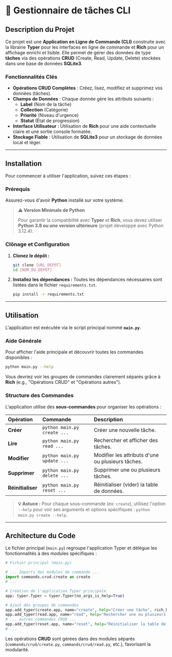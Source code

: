 # 📝 Gestionnaire de tâches CLI

## Description du Projet

Ce projet est une **Application en Ligne de Commande (CLI)** construite avec la librairie **Typer** pour les interfaces en ligne de commande et **Rich** pour un affichage enrichi et lisible. Elle permet de gérer des données de type **tâches** via des opérations **CRUD** (Create, Read, Update, Delete) stockées dans une base de données **SQLite3**.

### Fonctionnalités Clés

  * **Opérations CRUD Complètes** : Créez, lisez, modifiez et supprimez vos données (tâches).
  * **Champs de Données** : Chaque donnée gère les attributs suivants :
      * **Label** (Nom de la tâche)
      * **Collection** (Catégorie)
      * **Priorité** (Niveau d'urgence)
      * **Statut** (État de progression)
  * **Interface Utilisateur** : Utilisation de **Rich** pour une aide contextuelle claire et une sortie console formatée.
  * **Stockage Fiable** : Utilisation de **SQLite3** pour un stockage de données local et léger.

-----

## Installation

Pour commencer à utiliser l'application, suivez ces étapes :

### Prérequis

Assurez-vous d'avoir **Python** installé sur votre système.

> **⚠️ Version Minimale de Python**
>
> Pour garantir la compatibilité avec **Typer** et **Rich**, vous devez utiliser **Python 3.8 ou une version ultérieure** (projet développé avec Python 3.12.4).

### Clônage et Configuration

1.  **Clonez le dépôt :**

    ```bash
    git clone [URL_DEPOT]
    cd [NOM_DU_DEPOT]
    ```

2.  **Installez les dépendances :**
    Toutes les dépendances nécessaires sont listées dans le fichier `requirements.txt`.

    ```bash
    pip install -r requirements.txt
    ```

-----

## Utilisation

L'application est exécutée via le script principal nommé **`main.py`**.

### Aide Générale

Pour afficher l'aide principale et découvrir toutes les commandes disponibles :

```bash
python main.py --help
```

Vous devriez voir les groupes de commandes clairement séparés grâce à **Rich** (e.g., "Opérations CRUD" et "Opérations autres").

### Structure des Commandes

L'application utilise des **sous-commandes** pour organiser les opérations :

| Opération | Commande | Description |
| :--- | :--- | :--- |
| **Créer** | `python main.py create ...` | Créer une nouvelle tâche. |
| **Lire** | `python main.py read ...` | Rechercher et afficher des tâches. |
| **Modifier** | `python main.py update ...` | Modifier les attributs d'une ou plusieurs tâches. |
| **Supprimer** | `python main.py delete ...` | Supprimer une ou plusieurs tâches. |
| **Réinitialiser** | `python main.py reset ...` | Réinitialiser (vider) la table de données. |

> **💡 Astuce :** Pour chaque sous-commande (ex: `create`), utilisez l'option `--help` pour voir ses arguments et options spécifiques : `python main.py create --help`.

-----

## Architecture du Code

Le fichier principal (`main.py`) regroupe l'application Typer et délègue les fonctionnalités à des modules spécifiques :

```python
# Fichier principal (main.py)

# ... Imports des modules de commande ...
import commands.crud.create as create
# ...

# Création de l'application Typer principale
app: typer.Typer = typer.Typer(no_args_is_help=True)

# Ajout des groupes de commandes
app.add_typer(create.app, name="create", help="Créer une tâche", rich_help_panel="Opérations CRUD")
app.add_typer(read.app, name="read", help="Rechercher une ou plusieurs tâches", rich_help_panel="Opérations CRUD")
# ... autres commandes CRUD ...
app.add_typer(reset.app, name="reset", help="Réinitialiser la table de données", rich_help_panel="Opérations autres")
# ...
```

Les opérations **CRUD** sont gérées dans des modules séparés (`commands/crud/create.py`, `commands/crud/read.py`, etc.), favorisant la modularité.
